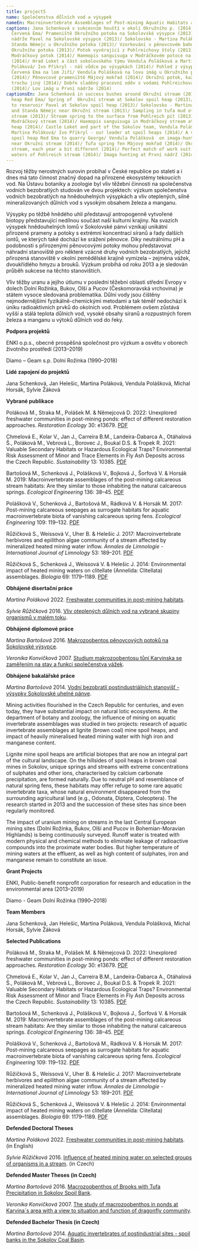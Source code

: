 ```yaml
---
title: project5
name: Společenstva důlních vod a výsypek
nameEn: Macroinvertebrate Assemblages of Post-mining Aquatic Habitats and Spoil Heaps
captions: Jana Schenková v sukcesním houští v okolí Okružního p. (2014)/ Výsypka
  Červená Ema/ Prameniště Okružního potoka na Sokolovské výsypce (2013)/ Přítok
  nádrže Pavel na Sokolovské výsypce (2013)/ Sokolovsko - Martina Poláková a
  Standa Němejc u Okružního potoka (2013)/ Vzorkování v pěnovcovém bahně
  Okružního potoka (2013)/ Potok vyvěrající z Pohlreichovy štoly (2013)/
  Modráčkový potok (2014)/ Haemopis sanguisuga v Modráčkovém potoce na výsypce
  (2014)/ Hrad Loket a část sokolovského týmu Vendula Polášková a Martina
  Poláková/ Ivo Přikryl - náš vůdce po výsypkách (2014)/ Pohled z výsypky
  Červená Ema na lom Jiří/ Vendula Polášková na lovu imág u Okružního potoka
  (2014)/ Pěnovcové prameniště Májový mokřad (2014)/ Okružní potok, každý rok
  trochu jiný (2014)/ Dobře sladěný pracovní oděv s vodami Pohlreichova potoka
  (2014)/ Lov imág u První nádrže (2014)
captionsEn: Jana Schenková in success bushes around Okružní stream (2014)/ Spoil
  heap Red Ema/ Spring of  Okružní stream at Sokolov spoil heap (2013)/ Inflow
  to reservoir Pavel at Sokolov spoil heap (2013)/ Sokolovsko - Martina Poláková
  and Standa Němejc near Okružní stream (2013)/ Sampling in tufa mud of Okružní
  stream (2013)/ Stream spring to the surface from Pohlreich pit (2013)/
  Modráčkový stream (2014)/ Haemopis sanguisuga in Modráčkový stream at spoil
  heap (2014)/ Castle Loket and part of the Sokolov team, Vendula Polášková and
  Martina Poláková/ Ivo Přikryl - our leader at spoil heaps (2014)/ A view from
  spoil heap Red Ema to quarry George/ Vendula Polášková  on imaga-hunting-spree
  near Okružní stream (2014)/ Tufa spring fen Májový mokřad (2014)/ Okružní
  stream, each year a bit different (2014)/ Perfect match of work suit and
  waters of Pohlreich stream (2014)/ Imaga hunting at První nádrž (2014)
---
```

<div class="cz">
Rozvoj těžby nerostných surovin probíhal v České republice po staletí a i dnes má tato činnost značný dopad na přirozené ekosystémy tekoucích vod. Na Ústavu botaniky a zoologie byl vliv těžební činnosti na společenstva vodních bezobratlých studován ve dvou projektech: výzkum společenstva vodních bezobratlých na hnědouhelných výsypkách a vliv oteplených, silně mineralizovaných důlních vod s vysokým obsahem železa a manganu.

Výsypky po těžbě hnědého uhlí představují antropogenně vytvořené biotopy představující nedílnou součást naší kulturní krajiny. Na svazích výsypek hnědouhelných lomů v Sokolovské pánvi vznikají unikátní přirozené prameny a potoky s extrémní koncentrací síranů a řady dalších iontů, ve kterých také dochází ke srážení pěnovce. Díky neutrálnímu pH a podobnosti s přirozenými pěnovcovými potoky mohou představovat náhradní stanoviště pro některé vzácné druhy vodních bezobratlých, jejichž přirozená stanoviště v okolní zemědělské krajině vymizela – zejména vážek, dvoukřídlého hmyzu a brouků. Výzkum probíhá od roku 2013 a je sledován průběh sukcese na těchto stanovištích.

Vliv těžby uranu a jejího útlumu v poslední těžební oblasti střední Evropy v dolech Dolní Rožínka, Bukov, Olší a Pucov (Českomoravská vrchovina) je státem vysoce sledovaná problematika. Důlní vody jsou čištěny nejmodernějšími fyzikálně-chemickými metodami a tak téměř nedochází k úniku radioaktivních prvků do okolních vod. Problémem ovšem zůstává vyšší a stálá teplota důlních vod, vysoké obsahy síranů a rozpustných forem železa a manganu u výtoků důlních vod do řeky.

**Podpora projektů**

ENKI o.p.s., obecně prospěšná společnost pro výzkum a osvětu v oborech životního prostředí (2013–2019)

Diamo – Geam s.p. Dolní Rožínka (1990–2018)

**Lidé zapojení do projektů**

Jana Schenková, Jan Helešic, Martina Poláková, Vendula Polášková, Michal Horsák, Sylvie Žáková

<div class="project-publication">

**Vybrané publikace**

Poláková M., Straka M., Polášek M. & Němejcová D. 2022: Unexplored freshwater communities in post-mining ponds: effect of different restoration approaches. *Restoration Ecology* 30: e13679. [PDF](https://doi.org/10.1111/rec.13679)

Chmelová E., Kolar V., Jan J., Carreira B.M., Landeira-Dabarca A., Otáhalová Š., Poláková M., Vebrová L., Borovec J., Boukal D.S. & Tropek R. 2021: Valuable Secondary Habitats or Hazardous Ecological Traps? Environmental Risk Assessment of Minor and Trace Elements in Fly Ash Deposits across the Czech Republic. *Sustainability* 13: 10385. [PDF](https://doi.org/10.3390/su131810385)

Bartošová M., Schenková J., Polášková V., Bojková J., Šorfová V. & Horsák M. 2019: Macroinvertebrate assemblages of the post-mining calcareous stream
 habitats: Are they similar to those inhabiting the natural calcareous springs. *Ecological Engineering* 136: 38–45. [PDF](https://doi.org/10.1016/j.ecoleng.2019.05.023)

Polášková V., Schenková J., Bartošová M., Rádková V. & Horsák M. 2017: Post-mining calcareous seepages as surrogate habitats for aquatic macroinvertebrate biota of vanishing calcareous spring fens. *Ecological
Engineering* 109: 119–132. [PDF](https://doi.org/10.1016/j.ecoleng.2017.08.023)

Růžičková S., Weissová V., Uher B. & Helešic J. 2017: Macroinvertebrate herbivores and epilithon algae
community of a stream affected by mineralized heated mining water inflow. *Annales de Limnologie -
International Journal of Limnology* 53: 189–201. [PDF](https://doi.org/10.1051/limn/2017003)

Růžičková S., Schenková J., Weissová V. & Helešic J. 2014: Environmental impact of heated mining waters on
clitellate (Annelida: Clitellata) assemblages. *Biologia* 69: 1179–1189. [PDF](https://link.springer.com/content/pdf/10.2478/s11756-014-0424-2.pdf)

</div>

<div class="project-theses">

**Obhájené disertační práce**

*M﻿artina Poláková* 2022. [Freshwater communities in post-mining habitats](https://is.muni.cz/th/ors1p/?lang=cs;info=1).

*Sylvie Růžičková* 2016. [Vliv oteplených důlních vod na vybrané skupiny organismů v malém toku](https://is.muni.cz/th/okij3/).

**Obhájené diplomové práce**

*Martina Bartošová* 2016. [Makrozoobentos pěnovcových potoků na Sokolovské výsypce](https://is.muni.cz/th/qo18e/?lang=cs).

*Veronika Konvičková* 2007. [Studium makrozoobentosu tůní Karvinska se zaměřením na stav a funkci společenstva vážek](https://is.muni.cz/th/p4qj3/?lang=cs).

**Obhájené bakalářské práce**

*Martina Bartošová* 2014. [Vodní bezobratlí postindustriálních stanovišť - výsypky Sokolovské uhelné pánve](https://is.muni.cz/th/zfva5/?lang=cs).

</div>
</div>

<div class="en">
Mining activities flourished in the Czech Republic for centuries, and even today, they have substantial impact on natural lotic ecosystems. At the department of botany and zoology, the influence of mining on aquatic invertebrate assemblages was studied in two projects: research of aquatic invertebrate assemblages at lignite (brown coal) mine spoil heaps, and impact of heavily mineralised heated mining water with high iron and manganese content.

Lignite mine spoil heaps are artificial biotopes that are now an integral part of the cultural landscape. On the hillsides of spoil heaps in brown coal mines in Sokolov, unique springs and streams with extreme concentrations of sulphates and other ions, characterised by calcium carbonate precipitation, are formed naturally. Due to neutral pH and resemblance of natural spring fens, these habitats may offer refuge to some rare aquatic invertebrate taxa, whose natural environment disappeared from the surrounding agricultural land (e.g., Odonata, Diptera, Coleoptera). The research started in 2013 and the succession of these sites has since been regularly monitored.

The impact of uranium mining on streams in the last Central European mining sites (Dolní Rožínka, Bukov, Olší and Pucov in Bohemian-Moravian Highlands) is being continuously surveyed. Runoff water is treated with modern physical and chemical methods to eliminate leakage of radioactive compounds into the proximate water bodies. But higher temperature of mining waters at the effluent, as well as high content of sulphates, iron and manganese remain to constitute an issue.

**Grant Projects**

ENKI, Public-benefit nonprofit corporation for research and education in the environmental area (2013–2019)

Diamo - Geam Dolní Rožínka (1990–2018)

**Team Members**

Jana Schenková, Jan Helešic, Martina Poláková, Vendula Polášková, Michal Horsák, Sylvie Žáková

<div class="project-publication">

**Selected Publications**

Poláková M., Straka M., Polášek M. & Němejcová D. 2022: Unexplored freshwater communities in post-mining ponds: effect of different restoration approaches. *Restoration Ecology* 30: e13679. [PDF](https://doi.org/10.1111/rec.13679)

Chmelová E., Kolar V., Jan J., Carreira B.M., Landeira-Dabarca A., Otáhalová Š., Poláková M., Vebrová L., Borovec J., Boukal D.S. & Tropek R. 2021: Valuable Secondary Habitats or Hazardous Ecological Traps? Environmental Risk Assessment of Minor and Trace Elements in Fly Ash Deposits across the Czech Republic. *Sustainability* 13: 10385. [PDF](https://doi.org/10.3390/su131810385)

Bartošová M., Schenková J., Polášková V., Bojková J., Šorfová V. & Horsák M. 2019: Macroinvertebrate assemblages of the post-mining calcareous stream
 habitats: Are they similar to those inhabiting the natural calcareous springs. *Ecological Engineering* 136: 38–45. [PDF](https://doi.org/10.1016/j.ecoleng.2019.05.023)

Polášková V., Schenková J., Bartošová M., Rádková V. & Horsák M. 2017: Post-mining calcareous seepages as surrogate habitats for aquatic macroinvertebrate biota of vanishing calcareous spring fens. *Ecological
Engineering* 109: 119–132. [PDF](https://doi.org/10.1016/j.ecoleng.2017.08.023)

Růžičková S., Weissová V., Uher B. & Helešic J. 2017: Macroinvertebrate herbivores and epilithon algae
community of a stream affected by mineralized heated mining water inflow. *Annales de Limnologie -
International Journal of Limnology* 53: 189–201. [PDF](https://doi.org/10.1051/limn/2017003)

Růžičková S., Schenková J., Weissová V. & Helešic J. 2014: Environmental impact of heated mining waters on
clitellate (Annelida: Clitellata) assemblages. *Biologia* 69: 1179–1189. [PDF](https://link.springer.com/content/pdf/10.2478/s11756-014-0424-2.pdf)

</div>

<div class="project-theses">

**Defended Doctoral Theses**

*M﻿artina Poláková* 2022. [Freshwater communities in post-mining habitats](https://is.muni.cz/th/ors1p/?lang=en;info=1). (in English)

*Sylvie Růžičková* 2016. [](https://is.muni.cz/th/okij3/)[Influence of heated mining water on selected groups of organisms in a stream](https://is.muni.cz/th/okij3/disertace_SR.pdf?lang=en;info=1). (in Czech)

**Defended Master Theses (in Czech)**

*Martina Bartošová* 2016. [](https://is.muni.cz/th/qo18e/?lang=cs)[Macrozoobenthos of Brooks with Tufa Precipitation in Sokolov Spoil Bank](https://is.muni.cz/th/qo18e/?lang=en).

*Veronika Konvičková* 2007. [](https://is.muni.cz/th/p4qj3/?lang=cs)[The study of macrozoobenthos in ponds at Karvina´s area with a view to situation and function of dragonfly community](https://is.muni.cz/th/p4qj3/?lang=en).[](https://is.muni.cz/th/p4qj3/?lang=cs)

**Defended Bachelor Thesis (in Czech)**

*Martina Bartošová* 2014. [](https://is.muni.cz/th/zfva5/?lang=cs)[Aquatic invertebrates of postindustrial sites - spoil banks in the Sokolov Coal Basin](https://is.muni.cz/th/zfva5/?lang=en).

</div>
</div>